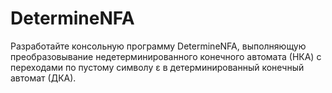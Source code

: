 # DetermineNFA
Разработайте консольную программу DetermineNFA, выполняющую преобразовывание недетерминированного конечного автомата (НКА) с переходами по пустому символу ε в детерминированный конечный автомат (ДКА).
